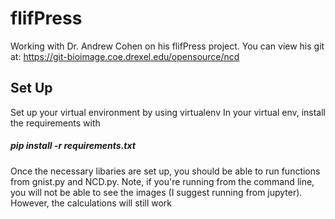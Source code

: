 # flifPress
Working with Dr. Andrew Cohen on his flifPress project. You can view his git at: https://git-bioimage.coe.drexel.edu/opensource/ncd

## Set Up
Set up your virtual environment by using virtualenv
In your virtual env, install the requirements with
##### pip install -r requirements.txt
Once the necessary libaries are set up, you should be able to run functions from gnist.py and NCD.py.
Note, if you're running from the command line, you will not be able to see the images (I suggest running from jupyter). However, the calculations will still work

